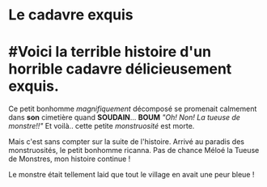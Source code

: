 # Le cadavre exquis
# #Voici la **terrible** histoire d'un horrible cadavre délicieusement exquis.
Ce petit bonhomme *magnifiquement* décomposé se promenait calmement dans **son** cimetière quand **SOUDAIN**...
**BOUM** *"Oh! Non! La tueuse de monstre!!"* 
Et voilà.. cette petite *monstruosité* est morte.

Mais c'est sans compter sur la suite de l'histoire.
Arrivé au paradis des monstruosités, le petit bonhomme ricanna.
Pas de chance Méloé la Tueuse de Monstres, mon histoire continue !

Le monstre était tellement laid que tout le village en avait une peur bleue !
